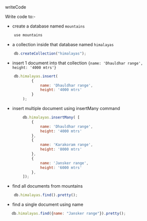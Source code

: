 writeCode

Write code to:-

- create a database named `mountains`
```js
    use mountains
```

- a collection inside that database named `himalayas`
```js
    db.createCollection("himalayas");
```

- insert 1 document into that collection `{name: 'Dhauldhar range', height: '4000 mtrs'}`
```js
    db.himalayas.insert(
            {
                name: 'Dhauldhar range', 
                height: '4000 mtrs'
            }
        );
```

- insert multiple document using insertMany command
```js
        db.himalayas.insertMany( [
            {
                name: 'Dhauldhar range', 
                height: '4000 mtrs'
            },
            {
                name: 'Karakoram range', 
                height: '8000 mtrs'
            },
            {
                name: 'Jansker range', 
                height: '6000 mtrs'
            },
        ]);
```

- find all documents from mountains
```js
    db.himalayas.find().pretty();
```

- find a single document using name
```js
   db.himalayas.find({name: "Jansker range"}).pretty(); 
```